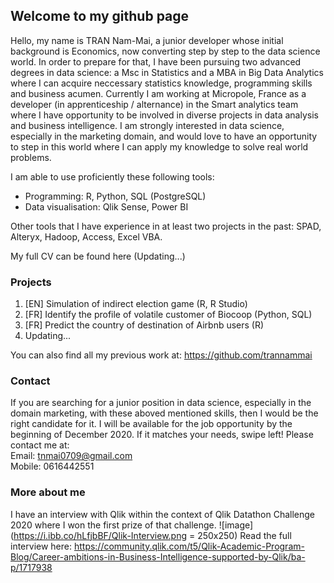 ## Welcome to my github page

Hello, my name is TRAN Nam-Mai, a junior developer whose initial background is Economics, now converting step by step to the data science world. In order to prepare for that, I have been pursuing two advanced degrees in data science: a Msc in Statistics and a MBA in Big Data Analytics where I can acquire neccessary statistics knowledge, programming skills and business acumen. Currently I am working at Micropole, France as a developer (in apprenticeship / alternance) in the Smart analytics team where I have opportunity to be involved in diverse projects in data analysis and business intelligence. I am strongly interested in data science, especially in the marketing domain, and would love to have an opportunity to step in this world where I can apply my knowledge to solve real world problems.

I am able to use proficiently these following tools:

- Programming: R, Python, SQL (PostgreSQL)
- Data visualisation: Qlik Sense, Power BI

Other tools that I have experience in at least two projects in the past: SPAD, Alteryx, Hadoop, Access, Excel VBA.

My full CV can be found here (Updating...)

### Projects
1. [EN] Simulation of indirect election game (R, R Studio)
2. [FR] Identify the profile of volatile customer of Biocoop (Python, SQL)
3. [FR] Predict the country of destination of Airbnb users (R)
4. Updating...

You can also find all my previous work at: https://github.com/trannammai

### Contact

If you are searching for a junior position in data science, especially in the domain marketing, with these aboved mentioned skills, then I would be the right candidate for it. I will be available for the job opportunity by the beginning of December 2020. If it matches your needs, swipe left! Please contact me at: <br/>
Email: tnmai0709@gmail.com <br/>
Mobile: 0616442551<br/>

### More about me

I have an interview with Qlik within the context of Qlik Datathon Challenge 2020 where I won the first prize of that challenge. 
![image](https://i.ibb.co/hLfjbBF/Qlik-Interview.png = 250x250)
Read the full interview here: https://community.qlik.com/t5/Qlik-Academic-Program-Blog/Career-ambitions-in-Business-Intelligence-supported-by-Qlik/ba-p/1717938

